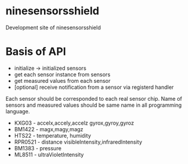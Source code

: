 # ninesensorsshield
Development site of ninesensorsshield

# Basis of API

* initialize -> initialized sensors 
* get each sensor instance from sensors 
* get measured values from each sensor 
* [optional] receive notification from a sensor via registerd handler 

Each sensor should be corresponded to each real sensor chip. 
Name of sensors and measured values should be same name in all programming language. 

* KXG03   - accelx,accely,accelz gyrox,gyroy,gyroz 
* BM1422  - magx,magy,magz 
* HTS22   - temperature, humidity
* RPR0521 - distance visibleIntensity,infraredIntensity 
* BM1383  - pressure 
* ML8511  - ultraVioletIntensity 

